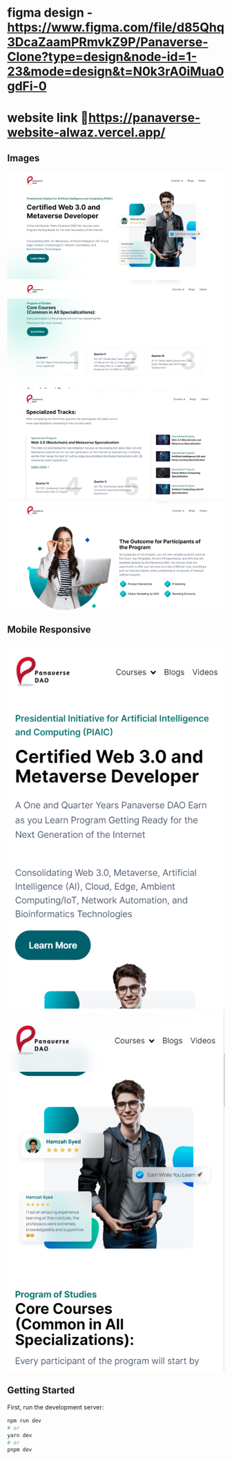 # figma design - https://www.figma.com/file/d85Qhq3DcaZaamPRmvkZ9P/Panaverse-Clone?type=design&node-id=1-23&mode=design&t=N0k3rA0iMua0gdFi-0

# website link 🔗https://panaverse-website-alwaz.vercel.app/

## Images
<img src='./project_images/pic-1.png' />
<img src='./project_images/pic-2.png' />
<img src='./project_images/pic-3.png' />
<img src='./project_images/pic-4.png' />

## Mobile Responsive

<img src='./project_images/mobile-1.png' />
<img src='./project_images/mobile-2.png' />

## Getting Started

First, run the development server:

```bash
npm run dev
# or
yarn dev
# or
pnpm dev
```
